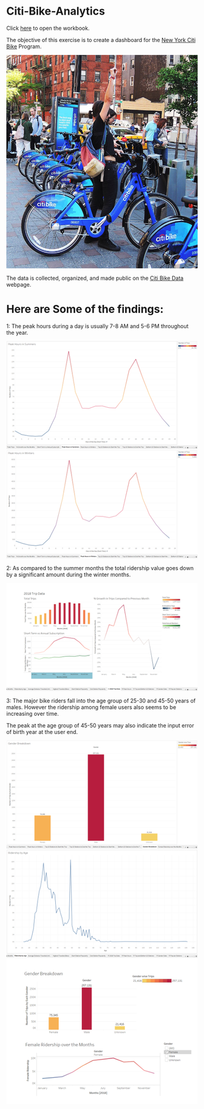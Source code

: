 
# Citi-Bike-Analytics


Click [here](https://public.tableau.com/profile/garima3725#!/vizhome/City_Bike_Analytics_15706787116550/TotalTrips?publish=yes) to open the workbook.


The objective of this exercise is to create a dashboard for the [New York Citi Bike](https://en.wikipedia.org/wiki/Citi_Bike) Program.

![Citi-Bikes](Images/citi-bike-station-bikes.jpg)


The data is collected, organized, and made public on the [Citi Bike Data](https://www.citibikenyc.com/system-data) webpage.


# Here are Some of the findings:

1: The peak hours during a day is usually 7-8 AM and 5-6 PM throughout the year.

![image](Images/Summer.png)
![image](Images/Winter.png)

2: As compared to the summer months the total ridership value goes down by a significant amount during the winter months.

![image](Images/ridership.png) 

3: The major bike riders fall into the age group of 25-30 and 45-50 years of males. However the ridership among female users also seems to be increasing over time.

The peak at the age group of 45-50 years may also indicate the input error of birth year at the user end.

![image](Images/gender.png) 
![image](Images/age.png) 
![image](Images/female.png) 

